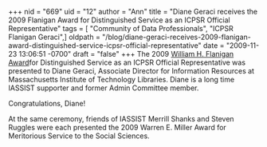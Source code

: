+++
nid = "669"
uid = "12"
author = "Ann"
title = "Diane Geraci receives the 2009 Flanigan Award for Distinguished Service as an ICPSR Official Representative"
tags = [ "Community of Data Professionals", "ICPSR Flanigan Geraci",]
oldpath = "/blog/diane-geraci-receives-2009-flanigan-award-distinguished-service-icpsr-official-representative"
date = "2009-11-23 13:06:51 -0700"
draft = "false"
+++
The 2009 [William H. Flanigan
Award](http://www.icpsr.umich.edu/icpsrweb/ICPSR/or/awards/geraci.jsp)for
Distinguished Service as an ICPSR Official Representative was presented
to Diane Geraci, Associate Director for Information Resources at
Massachusetts Institute of Technology Libraries. Diane is a long time
IASSIST supporter and former Admin Committee member.

Congratulations, Diane!

At the same ceremony, friends of IASSIST Merrill Shanks and Steven
Ruggles were each presented the 2009 Warren E. Miller Award for
Meritorious Service to the Social Sciences.
